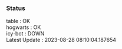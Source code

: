 ### Status


table : OK  
hogwarts : OK  
icy-bot : DOWN  
Latest Update : 2023-08-28 08:10:04.187654
